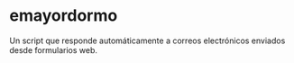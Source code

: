 # emayordormo
Un script que responde automáticamente a correos electrónicos enviados desde formularios web.
